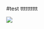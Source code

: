 
#test tttttttttt

[<img src="http://www.google.com.au/images/nav_logo7.png">](http://google.com.au/)